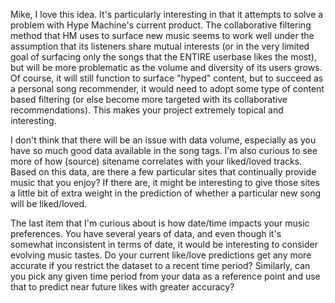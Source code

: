Mike, I love this idea. It's particularly interesting in that it
attempts to solve a problem with Hype Machine's current product. The
collaborative filtering method that HM uses to surface new music seems
to work well under the assumption that its listeners share mutual
interests (or in the very limited goal of surfacing only the songs that
the ENTIRE userbase likes the most), but will be more problematic as the
volume and diversity of its users grows. Of course, it will still function
to surface "hyped" content, but to succeed as a personal song recommender, it would
need to adopt some type of content based filtering (or else become more targeted
with its collaborative recommendations). This makes your project
extremely topical and interesting.

I don't think that there will be an issue with data volume, especially
as you have so much good data available in the song tags. I'm also
curious to see more of how (source) sitename correlates with your
liked/loved tracks. Based on this data, are there a few particular sites
that continually provide music that you enjoy? If there are, it might be
interesting to give those sites a little bit of extra weight in the
prediction of whether a particular new song will be liked/loved.

The last item that I'm curious about is how date/time impacts your music
preferences. You have several years of data, and even though it's
somewhat inconsistent in terms of date, it would be interesting to
consider evolving music tastes. Do your current like/love predictions get any
more accurate if you restrict the dataset to a recent time period?
Similarly, can you pick any given time period from your data as a
reference point and use that to predict near future likes with greater
accuracy?
